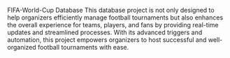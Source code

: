 FIFA-World-Cup Database
This database project is not only designed to help organizers efficiently manage football tournaments but also enhances the overall experience for teams, players, and fans by providing real-time updates and streamlined processes. With its advanced triggers and automation, this project empowers organizers to host successful and well-organized football tournaments with ease.
